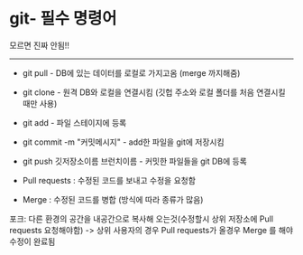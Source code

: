 # git- 필수 명령어
모르면 진짜 안됨!!

-------------

 - git pull - DB에 있는 데이터를 로컬로 가지고옴 (merge 까지해줌)
 - git clone - 원격 DB와 로컬을 연결시킴 (깃헙 주소와 로컬 폴더를 처음 연결시킬 때만 사용)
   
 - git add - 파일 스테이지에 등록
 - git commit -m "커밋메시지" - add한 파일을 git에 저장시킴
 - git push 깃저장소이름 브런치이름 - 커밋한 파일들을 git DB에 등록

 - Pull requests : 수정된 코드를 보내고 수정을 요청함
 - Merge : 수정된 코드를 병합 (방식에 따라 종류가 많음)
   
포크: 다른 환경의 공간을 내공간으로 복사해 오는것(수정할시 상위 저장소에 Pull requests 요청해야함)
-> 상위 사용자의 경우 Pull requests가 올경우 Merge 를 해야 수정이 완료됨
